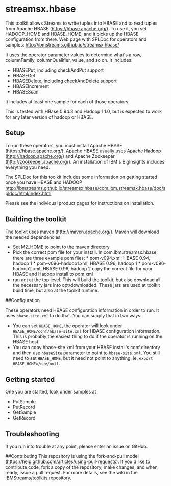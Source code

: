 streamsx.hbase
==============

This toolkit allows Streams to write tuples into HBASE and to read tuples from Apache HBASE (https://hbase.apache.org/). To use it, you set HADOOP_HOME and HBASE_HOME, and it picks up the HBASE configuration from there.  Web page with SPLDoc for operators and samples: http://ibmstreams.github.io/streamsx.hbase/

It uses the operator parameter values to determine what's a row, columnFamily, columnQualifier, value, and so on. It includes:
*    HBASEPut, including checkAndPut support
*    HBASEGet
*    HBASEDelete, including checkAndDelete support
*    HBASEIncrement
*    HBASEScan

It includes at least one sample for each of those operators.

This is tested with HBase 0.94.3 and Hadoop 1.1.0, but is expected to work for any later version of hadoop or HBASE.  

## Setup

To run these operators, you must install Apache HBASE (https://hbase.apache.org/).  Apache HBASE usually uses Apache Hadoop (http://hadoop.apache.org/) and Apache Zookeeper (http://zookeeper.apache.org/).  An installation of IBM's BigInsights includes everything you need.  

The SPLDoc for this toolkit includes some information on getting started once you have HBASE and HADOOP http://ibmstreams.github.io/streamsx.hbase/com.ibm.streamsx.hbase/doc/spldoc/html/index.html

Please see the individual product pages for instructions on installation. 

## Building the toolkit

The toolkit uses maven (http://maven.apache.org/). Maven will download the needed dependencies.
* Set M2_HOME to point to the maven directory.
* Pick the correct pom file for your install.  In com.ibm.streamsx.hbase, there are three example pom files: 
      * pom-v094.xml: HBASE 0.94, hadoop 1
      * pom-v096-hadoop1.xml, HBASE 0.96, hadoop 1
      * pom-v096-hadoop2.xml, HBASE 0.96, hadoop 2
  copy the correct file for your HBASE and Hadoop install to pom.xml
* run ant at the top level.  This will build the toolkit, but also download all the necessary jars into opt/downloaded.  These jars are used at toolkit build time, but also at the toolkit runtime.

##Configuration

These operators need HBASE configuration information in order to run.  It uses `hbase-site.xml` to do that.   You can supply that in two ways:
* You can set `HBASE_HOME`, the operator will look under `HBASE_HOME/conf/hbase-site.xml` for HBASE configuration information.  This is probably the easiest thing to do if the operator is running on the HBASE host.  
* You can copy hbase-site.xml from your HBASE install's conf directory and then use `hbaseSite` parameter to point to `hbase-site.xml`.  You still need to set `HBASE_HOME`, but it need not point to anything, ie, `export HBASE_HOME=/dev/null`.

## Getting started

One you are started, look under samples at  
* PutSample
* PutRecord
* GetSample
* GetRecord

## Troubleshooting

If you run into trouble at any point, please enter an issue on GitHub.  

##Contributing
This repository is using the fork-and-pull model (https://help.github.com/articles/using-pull-requests).  If you'd like to contribute code, fork a copy of the repository, make changes, and when ready, issue a pull request.  For more details, see the wiki in the IBMStreams/toolkits repository.
